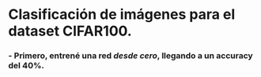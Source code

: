 # Clasificación de imágenes para el dataset CIFAR100.
### - Primero, entrené una red *desde cero*, llegando a un accuracy del 40%.
